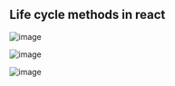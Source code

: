 ## Life cycle methods in react


![image](https://github.com/venkatdas/Interview_prep/assets/43024084/ec52581a-dad3-4fce-bd0e-96f8b95cbf80)


![image](https://github.com/venkatdas/Interview_prep/assets/43024084/40139aaf-4b8b-4cf6-8e6e-f7dea2cf0cac)


![image](https://github.com/venkatdas/Interview_prep/assets/43024084/c29b3f76-68e6-4a15-93bb-6019a3959068)





